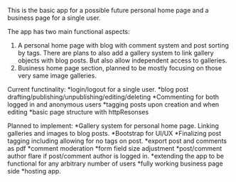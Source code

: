 This is the basic app for a possible future personal home page and a business
page for a single user.

The app has two main functional aspects:
1. A personal home page with blog with comment system and post sorting by
tags. There are plans to also add a gallery system to link gallery objects
with blog posts. But also allow independent access to galleries.
2. Business home page section, planned to be mostly focusing on those very
same image galleries.

Current functinality:
*login/logout for a single user.
*blog post drafting/publishing/unpublishing/editing/deleting
*Commenting for both logged in and anonymous users
*tagging posts upon creation and when editing
*basic page structure with httpResonses

Planned to implement:
*Gallery system for personal home page. Linking galleries and images to
blog posts.
*Bootstrap for UI/UX
*Finalizing post tagging including allowing for no tags on post.
*export post and comments  as pdf
*comment moderation
*form field size adjustment
*post/comment author flare if post/comment author is logged in.
*extending the app to be functional for any arbitrary number of users
*fully working business page side
*hosting app.


